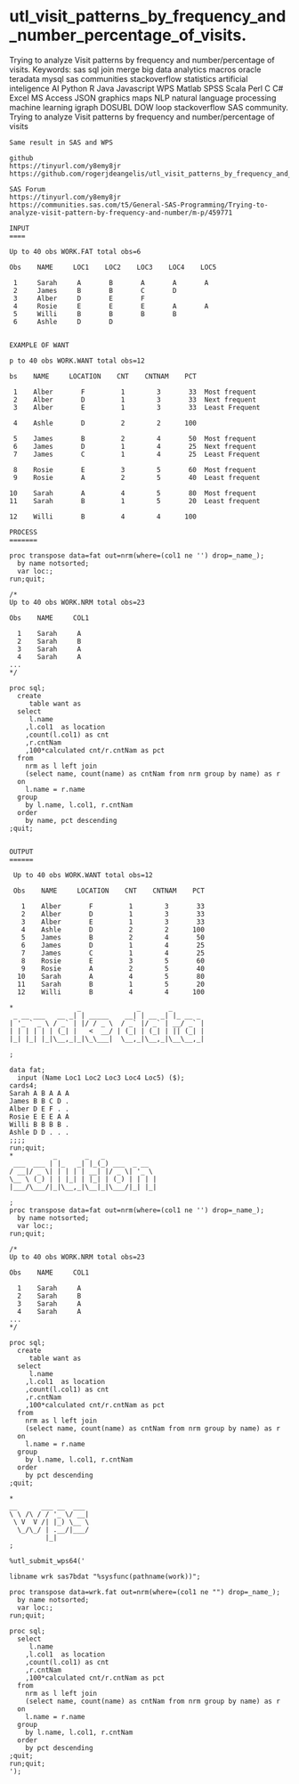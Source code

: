 # utl_visit_patterns_by_frequency_and_number_percentage_of_visits.
 Trying to analyze Visit patterns by frequency and number/percentage of visits.  Keywords: sas sql join merge big data analytics macros oracle teradata mysql sas communities stackoverflow statistics artificial inteligence AI Python R Java Javascript WPS Matlab SPSS Scala Perl C C# Excel MS Access JSON graphics maps NLP natural language processing machine learning igraph DOSUBL DOW loop stackoverflow SAS community.
    Trying to analyze Visit patterns by frequency and number/percentage of visits

    Same result in SAS and WPS

    github
    https://tinyurl.com/y8emy8jr
    https://github.com/rogerjdeangelis/utl_visit_patterns_by_frequency_and_number_percentage_of_visits.

    SAS Forum
    https://tinyurl.com/y8emy8jr
    https://communities.sas.com/t5/General-SAS-Programming/Trying-to-analyze-visit-pattern-by-frequency-and-number/m-p/459771

    INPUT
    ====

    Up to 40 obs WORK.FAT total obs=6

    Obs    NAME     LOC1    LOC2    LOC3    LOC4    LOC5

     1     Sarah     A       B       A       A       A
     2     James     B       B       C       D
     3     Alber     D       E       F
     4     Rosie     E       E       E       A       A
     5     Willi     B       B       B       B
     6     Ashle     D       D


    EXAMPLE OF WANT

    p to 40 obs WORK.WANT total obs=12

    bs    NAME     LOCATION    CNT    CNTNAM    PCT

     1    Alber       F         1        3       33  Most frequent
     2    Alber       D         1        3       33  Next frequent
     3    Alber       E         1        3       33  Least Frequent

     4    Ashle       D         2        2      100

     5    James       B         2        4       50  Most frequent
     6    James       D         1        4       25  Next frequent
     7    James       C         1        4       25  Least Frequent

     8    Rosie       E         3        5       60  Most frequent
     9    Rosie       A         2        5       40  Least frequent

    10    Sarah       A         4        5       80  Most frequent
    11    Sarah       B         1        5       20  Least frequent

    12    Willi       B         4        4      100

    PROCESS
    =======

    proc transpose data=fat out=nrm(where=(col1 ne '') drop=_name_);
      by name notsorted;
      var loc:;
    run;quit;

    /*
    Up to 40 obs WORK.NRM total obs=23

    Obs    NAME     COL1

      1    Sarah     A
      2    Sarah     B
      3    Sarah     A
      4    Sarah     A
    ...
    */

    proc sql;
      create
         table want as
      select
         l.name
        ,l.col1  as location
        ,count(l.col1) as cnt
        ,r.cntNam
        ,100*calculated cnt/r.cntNam as pct
      from
        nrm as l left join
        (select name, count(name) as cntNam from nrm group by name) as r
      on
        l.name = r.name
      group
        by l.name, l.col1, r.cntNam
      order
        by name, pct descending
    ;quit;


    OUTPUT
    ======

     Up to 40 obs WORK.WANT total obs=12

     Obs    NAME     LOCATION    CNT    CNTNAM    PCT

       1    Alber       F         1        3       33
       2    Alber       D         1        3       33
       3    Alber       E         1        3       33
       4    Ashle       D         2        2      100
       5    James       B         2        4       50
       6    James       D         1        4       25
       7    James       C         1        4       25
       8    Rosie       E         3        5       60
       9    Rosie       A         2        5       40
      10    Sarah       A         4        5       80
      11    Sarah       B         1        5       20
      12    Willi       B         4        4      100

    *                _              _       _
     _ __ ___   __ _| | _____    __| | __ _| |_ __ _
    | '_ ` _ \ / _` | |/ / _ \  / _` |/ _` | __/ _` |
    | | | | | | (_| |   <  __/ | (_| | (_| | || (_| |
    |_| |_| |_|\__,_|_|\_\___|  \__,_|\__,_|\__\__,_|

    ;

    data fat;
      input (Name Loc1 Loc2 Loc3 Loc4 Loc5) ($);
    cards4;
    Sarah A B A A A
    James B B C D .
    Alber D E F . .
    Rosie E E E A A
    Willi B B B B .
    Ashle D D . . .
    ;;;;
    run;quit;
    *          _       _   _
     ___  ___ | |_   _| |_(_) ___  _ __
    / __|/ _ \| | | | | __| |/ _ \| '_ \
    \__ \ (_) | | |_| | |_| | (_) | | | |
    |___/\___/|_|\__,_|\__|_|\___/|_| |_|

    ;
    proc transpose data=fat out=nrm(where=(col1 ne '') drop=_name_);
      by name notsorted;
      var loc:;
    run;quit;

    /*
    Up to 40 obs WORK.NRM total obs=23

    Obs    NAME     COL1

      1    Sarah     A
      2    Sarah     B
      3    Sarah     A
      4    Sarah     A
    ...
    */

    proc sql;
      create
         table want as
      select
         l.name
        ,l.col1  as location
        ,count(l.col1) as cnt
        ,r.cntNam
        ,100*calculated cnt/r.cntNam as pct
      from
        nrm as l left join
        (select name, count(name) as cntNam from nrm group by name) as r
      on
        l.name = r.name
      group
        by l.name, l.col1, r.cntNam
      order
        by pct descending
    ;quit;

    *
    __      ___ __  ___
    \ \ /\ / / '_ \/ __|
     \ V  V /| |_) \__ \
      \_/\_/ | .__/|___/
             |_|
    ;

    %utl_submit_wps64('

    libname wrk sas7bdat "%sysfunc(pathname(work))";

    proc transpose data=wrk.fat out=nrm(where=(col1 ne "") drop=_name_);
      by name notsorted;
      var loc:;
    run;quit;

    proc sql;
      select
         l.name
        ,l.col1  as location
        ,count(l.col1) as cnt
        ,r.cntNam
        ,100*calculated cnt/r.cntNam as pct
      from
        nrm as l left join
        (select name, count(name) as cntNam from nrm group by name) as r
      on
        l.name = r.name
      group
        by l.name, l.col1, r.cntNam
      order
        by pct descending
    ;quit;
    run;quit;
    ');


